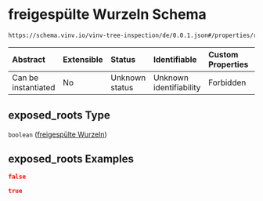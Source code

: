 # freigespülte Wurzeln Schema

```txt
https://schema.vinv.io/vinv-tree-inspection/de/0.0.1.json#/properties/root/properties/exposed_roots
```



| Abstract            | Extensible | Status         | Identifiable            | Custom Properties | Additional Properties | Access Restrictions | Defined In                                                                                                                 |
| :------------------ | :--------- | :------------- | :---------------------- | :---------------- | :-------------------- | :------------------ | :------------------------------------------------------------------------------------------------------------------------- |
| Can be instantiated | No         | Unknown status | Unknown identifiability | Forbidden         | Allowed               | none                | [dereferenced.doc.json\*](../../../../../../vinv-schemas/vinv-tree/out/0.0.1/dereferenced.doc.json "open original schema") |

## exposed\_roots Type

`boolean` ([freigespülte Wurzeln](dereferenced-properties-wurzel-properties-freigespülte-wurzeln.md))

## exposed\_roots Examples

```json
false
```

```json
true
```
